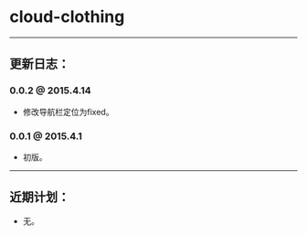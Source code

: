 # cloud-clothing

---

## 更新日志：

### 0.0.2 @ 2015.4.14
- 修改导航栏定位为fixed。

### 0.0.1 @ 2015.4.1
- 初版。

---

## 近期计划：
- 无。